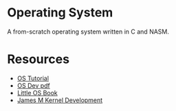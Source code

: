 # Operating System

A from-scratch operating system written in C and NASM.


# Resources

- [OS Tutorial](https://github.com/cfenollosa/os-tutorial)
- [OS Dev pdf](http://www.cs.bham.ac.uk/~exr/lectures/opsys/10_11/lectures/os-dev.pdf)
- [Little OS Book](https://littleosbook.github.io/)
- [James M Kernel Development](https://web.archive.org/web/20160412174753/http://www.jamesmolloy.co.uk/tutorial_html/index.html)

